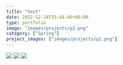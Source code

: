 ```yaml
---
title: "Vest"
date: 2022-12-24T15:44:46+06:00
type: portfolio
image: "images/projects/p2.png"
category: ["Spring"]
project_images: ["images/projects/p2.png"]
---
```

![](https://hintcool.com/images/projects/p1-1.jpg)
![](https://hintcool.com/images/projects/p1-2.jpg)
![](https://hintcool.com/images/projects/p1-3.jpg)
